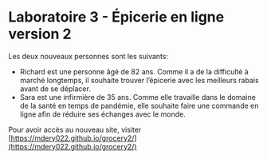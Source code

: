 # Laboratoire 3 - Épicerie en ligne version 2

Les deux nouveaux personnes sont les suivants: 
- Richard est une personne âgé de 82 ans. Comme il a de la difficulté à marché longtemps, il souhaite trouver l’épicerie avec les meilleurs rabais avant de se déplacer.
- Sara est une infirmière de 35 ans. Comme elle travaille dans le domaine de la santé en temps de pandémie, elle souhaite faire une commande en ligne afin de réduire ses échanges avec le monde.

Pour avoir accès au nouveau site, visiter [https://mdery022.github.io/grocery2/](https://mdery022.github.io/grocery2/)
